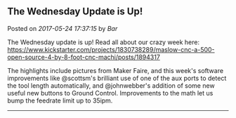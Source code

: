 ## The Wednesday Update is Up!
Posted on *2017-05-24 17:37:15* by *Bar*

The Wednesday update is up! Read all about our crazy week here: https://www.kickstarter.com/projects/1830738289/maslow-cnc-a-500-open-source-4-by-8-foot-cnc-machi/posts/1894317

The highlights include pictures from Maker Faire, and this week's software improvements like @scottsm's brilliant use of one of the aux ports to detect the tool length automatically, and @johnwebber's addition of some new useful new buttons to Ground Control.  Improvements to the math let us bump the feedrate limit up to 35ipm.

---

